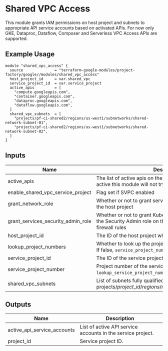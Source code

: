 # Shared VPC Access

This module grants IAM permissions on host project and subnets to appropriate API service accounts based on activated
APIs. For now only GKE, Dataproc, Dataflow, Composer and Serverless VPC Access APIs are supported.

## Example Usage
```hcl
module "shared_vpc_access" {
  source              = "terraform-google-modules/project-factory/google//modules/shared_vpc_access"
  host_project_id     = var.shared_vpc
  service_project_id  = var.service_project
  active_apis         = [
    "compute.googleapis.com",
    "container.googleapis.com",
    "dataproc.googleapis.com",
    "dataflow.googleapis.com",
  ]
  shared_vpc_subnets  = [
    "projects/pf-ci-shared2/regions/us-west1/subnetworks/shared-network-subnet-01",
    "projects/pf-ci-shared2/regions/us-west1/subnetworks/shared-network-subnet-02",
  ]
}
```

<!-- BEGINNING OF PRE-COMMIT-TERRAFORM DOCS HOOK -->
## Inputs

| Name | Description | Type | Default | Required |
|------|-------------|------|---------|:--------:|
| active\_apis | The list of active apis on the service project. If api is not active this module will not try to activate it | `list(string)` | `[]` | no |
| enable\_shared\_vpc\_service\_project | Flag set if SVPC enabled | `bool` | n/a | yes |
| grant\_network\_role | Whether or not to grant service agents the network roles on the host project | `bool` | `true` | no |
| grant\_services\_security\_admin\_role | Whether or not to grant Kubernetes Engine Service Agent the Security Admin role on the host project so it can manage firewall rules | `bool` | `false` | no |
| host\_project\_id | The ID of the host project which hosts the shared VPC | `string` | n/a | yes |
| lookup\_project\_numbers | Whether to look up the project numbers from data sources. If false, `service_project_number` will be used instead. | `bool` | `true` | no |
| service\_project\_id | The ID of the service project | `string` | n/a | yes |
| service\_project\_number | Project number of the service project. Will be used if `lookup_service_project_number` is false. | `string` | `null` | no |
| shared\_vpc\_subnets | List of subnets fully qualified subnet IDs (ie. projects/$project\_id/regions/$region/subnetworks/$subnet\_id) | `list(string)` | `[]` | no |

## Outputs

| Name | Description |
|------|-------------|
| active\_api\_service\_accounts | List of active API service accounts in the service project. |
| project\_id | Service project ID. |

<!-- END OF PRE-COMMIT-TERRAFORM DOCS HOOK -->
